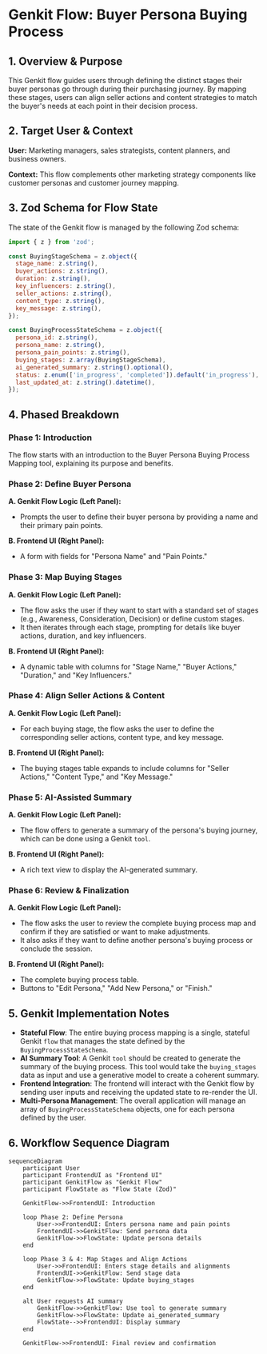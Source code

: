 # Genkit Flow: Buyer Persona Buying Process

## 1. Overview & Purpose

This Genkit flow guides users through defining the distinct stages their buyer personas go through during their purchasing journey. By mapping these stages, users can align seller actions and content strategies to match the buyer's needs at each point in their decision process.

## 2. Target User & Context

**User:** Marketing managers, sales strategists, content planners, and business owners.

**Context:** This flow complements other marketing strategy components like customer personas and customer journey mapping.

## 3. Zod Schema for Flow State

The state of the Genkit flow is managed by the following Zod schema:

```javascript
import { z } from 'zod';

const BuyingStageSchema = z.object({
  stage_name: z.string(),
  buyer_actions: z.string(),
  duration: z.string(),
  key_influencers: z.string(),
  seller_actions: z.string(),
  content_type: z.string(),
  key_message: z.string(),
});

const BuyingProcessStateSchema = z.object({
  persona_id: z.string(),
  persona_name: z.string(),
  persona_pain_points: z.string(),
  buying_stages: z.array(BuyingStageSchema),
  ai_generated_summary: z.string().optional(),
  status: z.enum(['in_progress', 'completed']).default('in_progress'),
  last_updated_at: z.string().datetime(),
});
```

## 4. Phased Breakdown

### Phase 1: Introduction

The flow starts with an introduction to the Buyer Persona Buying Process Mapping tool, explaining its purpose and benefits.

### Phase 2: Define Buyer Persona

**A. Genkit Flow Logic (Left Panel):**
- Prompts the user to define their buyer persona by providing a name and their primary pain points.

**B. Frontend UI (Right Panel):**
- A form with fields for "Persona Name" and "Pain Points."

### Phase 3: Map Buying Stages

**A. Genkit Flow Logic (Left Panel):**
- The flow asks the user if they want to start with a standard set of stages (e.g., Awareness, Consideration, Decision) or define custom stages.
- It then iterates through each stage, prompting for details like buyer actions, duration, and key influencers.

**B. Frontend UI (Right Panel):**
- A dynamic table with columns for "Stage Name," "Buyer Actions," "Duration," and "Key Influencers."

### Phase 4: Align Seller Actions & Content

**A. Genkit Flow Logic (Left Panel):**
- For each buying stage, the flow asks the user to define the corresponding seller actions, content type, and key message.

**B. Frontend UI (Right Panel):**
- The buying stages table expands to include columns for "Seller Actions," "Content Type," and "Key Message."

### Phase 5: AI-Assisted Summary

**A. Genkit Flow Logic (Left Panel):**
- The flow offers to generate a summary of the persona's buying journey, which can be done using a Genkit `tool`.

**B. Frontend UI (Right Panel):**
- A rich text view to display the AI-generated summary.

### Phase 6: Review & Finalization

**A. Genkit Flow Logic (Left Panel):**
- The flow asks the user to review the complete buying process map and confirm if they are satisfied or want to make adjustments.
- It also asks if they want to define another persona's buying process or conclude the session.

**B. Frontend UI (Right Panel):**
- The complete buying process table.
- Buttons to "Edit Persona," "Add New Persona," or "Finish."

## 5. Genkit Implementation Notes

-   **Stateful Flow**: The entire buying process mapping is a single, stateful Genkit `flow` that manages the state defined by the `BuyingProcessStateSchema`.
-   **AI Summary Tool**: A Genkit `tool` should be created to generate the summary of the buying process. This tool would take the `buying_stages` data as input and use a generative model to create a coherent summary.
-   **Frontend Integration**: The frontend will interact with the Genkit flow by sending user inputs and receiving the updated state to re-render the UI.
-   **Multi-Persona Management**: The overall application will manage an array of `BuyingProcessStateSchema` objects, one for each persona defined by the user.

## 6. Workflow Sequence Diagram

```mermaid
sequenceDiagram
    participant User
    participant FrontendUI as "Frontend UI"
    participant GenkitFlow as "Genkit Flow"
    participant FlowState as "Flow State (Zod)"

    GenkitFlow->>FrontendUI: Introduction
    
    loop Phase 2: Define Persona
        User->>FrontendUI: Enters persona name and pain points
        FrontendUI->>GenkitFlow: Send persona data
        GenkitFlow->>FlowState: Update persona details
    end

    loop Phase 3 & 4: Map Stages and Align Actions
        User->>FrontendUI: Enters stage details and alignments
        FrontendUI->>GenkitFlow: Send stage data
        GenkitFlow->>FlowState: Update buying_stages
    end

    alt User requests AI summary
        GenkitFlow->>GenkitFlow: Use tool to generate summary
        GenkitFlow->>FlowState: Update ai_generated_summary
        FlowState-->>FrontendUI: Display summary
    end

    GenkitFlow->>FrontendUI: Final review and confirmation
```
